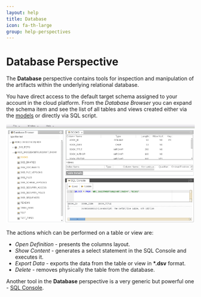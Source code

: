 ```yaml
---
layout: help
title: Database
icon: fa-th-large
group: help-perspectives
---
```


Database Perspective
===

The **Database** perspective contains tools for inspection and manipulation of the artifacts within the underlying relational database. 

You have direct access to the default target schema assigned to your account in the cloud platform. From the *Database Browser* you can expand the schema item and see the list of all tables and views created either via the [models](data_structures.html) or directly via SQL script.

![Database Perspective](images/tooling/perspectives/database/database-perspective.png)

The actions which can be performed on a table or view are:

*	*Open Definition* - presents the columns layout.
*	*Show Content* - generates a select statement in the SQL Console and executes it.
*	*Export Data* - exports the data from the table or view in **\*.dsv** format.
*	*Delete* - removes physically the table from the database.

Another tool in the **Database** perspective is a very generic but powerful one - [SQL Console](sql_console.html).
